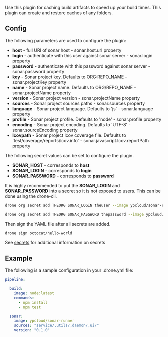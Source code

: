 Use this plugin for caching build artifacts to speed up your build times. This
plugin can create and restore caches of any folders.

## Config

The following parameters are used to configure the plugin:

* **host** - full URI of sonar host - sonar.host.url property
* **login** - authenticate with this user against sonar server - sonar.login property
* **password** - authenticate with this password against sonar server - sonar.password property
* **key** - Sonar project key. Defaults to ORG:REPO_NAME - sonar.projectKey property 
* **name** - Sonar project name. Defaults to ORG/REPO_NAME - sonar.projectName property
* **version** - Sonar project version - sonar.projectName property
* **sources** - Sonar project sources paths - sonar.sources property
* **language** - Sonar project language. Defaults to 'js' - sonar.language property
* **profile** - Sonar project profile. Defaults to 'node' - sonar.profile property
* **encoding** - Sonar project encoding. Defaults to 'UTF-8' - sonar.sourceEncoding property
* **lcovpath** - Sonar project lcov coverage file. Defaults to 'test/coverage/reports/lcov.info' - sonar.javascript.lcov.reportPath property


The following secret values can be set to configure the plugin.

* **SONAR_HOST** - corresponds to **host**
* **SONAR_LOGIN** - corresponds to **login**
* **SONAR_PASSWORD** - corresponds to **password**

It is highly recommended to put the **SONAR_LOGIN** and
**SONAR_PASSWORD** into a secret so it is
not exposed to users. This can be done using the drone-cli.

```bash
drone org secret add THEORG SONAR_LOGIN theuser --image ypcloud/sonar-runner
```

```bash
drone org secret add THEORG SONAR_PASSWORD thepassword --image ypcloud/sonar-runner
```

Then sign the YAML file after all secrets are added.

```bash
drone sign octocat/hello-world
```

See [secrets](http://readme.drone.io/0.5/usage/secrets/) for additional
information on secrets

## Example

The following is a sample configuration in your .drone.yml file:

```yaml
pipeline:

  build:
    image: node:latest
    commands:
      - npm install
      - npm test

  sonar:
    image: ypcloud/sonar-runner
    sources: "service/,utils/,daemon/,ui/"
    version: "0.1.0"    
```

